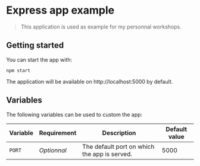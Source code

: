 # Express app example

> This application is used as example for my personnal workshops.

## Getting started

You can start the app with:
```
npm start
```

The application will be available on http://localhost:5000 by default.

## Variables

The following variables can be used to custom the app:

Variable | Requirement | Description | Default value
--- | --- | ---  | ---
`PORT` | *Optionnal* | The default port on which the app is served. | 5000
